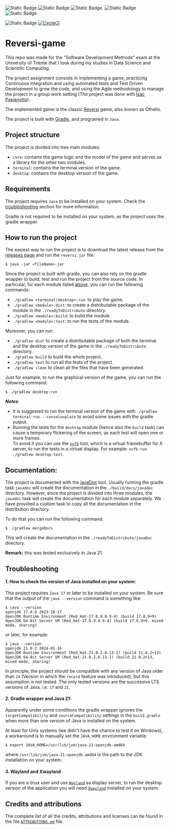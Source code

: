 
![Static Badge](https://img.shields.io/badge/Java-Java?logo=Oracle&logoColor=%23F80000&color=%23343434)
![Static Badge](https://img.shields.io/badge/OpenJDK-OpenJDK?logo=OpenJDK&logoColor=white&color=%23437291)
![Static Badge](https://img.shields.io/badge/gradle-gradle?logo=gradle&color=%2302303A)&nbsp;
![Static Badge](https://img.shields.io/badge/Apache%20Groovy-groovy?logo=Apache%20Groovy&logoColor=white&color=%234298B8)&nbsp;
![Static Badge](https://img.shields.io/badge/JUnit5-JUnit5?logo=JUnit5&logoColor=white&color=%2325A162)&nbsp;

![Static Badge](https://img.shields.io/badge/CircleCI%20stautus:-circleci?logo=circleci&color=%23343434)
[![CircleCI](https://dl.circleci.com/status-badge/img/circleci/Uefri8ookENmbrruKUV1N9/8JfxiuKMjSWcSFbqKyzDMp/tree/main.svg?style=svg&circle-token=710d38a05770bb7e6b2566c1e1fdf6216931c016)](https://dl.circleci.com/status-badge/redirect/circleci/Uefri8ookENmbrruKUV1N9/8JfxiuKMjSWcSFbqKyzDMp/tree/main)




# Reversi-game

This repo was made for the "Software Development Methods" exam at the University of Trieste that I took during my
studies in Data Science and Scientific Computing.

The project assignment consists in implementing a game, practicing Continuous integration and using automated tests and Test Driven
Development to grow the code, and using the Agile methodology to manage the project in a group work setting (The project was done with [Isac Pasianotto](https://github.com/IsacPasianotto/)).

The implemented game is the classic [Reversi](https://en.wikipedia.org/wiki/Reversi) game, also known as Othello.


The project is built with [Gradle](https://gradle.org/), and programed in `Java`.

## Project structure

The project is divided into tree main modules:

- `core`: contains the game logic and the model of the game and serves as a library for the other two modules.
- `terminal`: contains the terminal version of the game.
- `desktop`: contains the desktop version of the game.

## Requirements

The project requires `Java` to be installed on your system. Check the [troubleshooting](#troubleshooting) section for more information.

Gradle is not required to be installed on your system, as the project uses the gradle wrapper.


## How to run the project

The easiest way to run the project is to download the latest release from the [releases page](https://github.com/DavideRossi1/Reversi-game/releases/tag/v1.2) and run the `reversi.jar` file:

```
$ java -jar <fileName>.jar
```

Since the project is built with gradle, you can also rely on the gradle wrapper to build, test and run the project from the source code.  In particular, for each module listed [above](#project-structure), you can run the following commands:

- `./gradlew <terminal|desktop>:run`: to play the game.
- `./gradlew <module>:dist`: to create a distributable package of the module in the `./readyToDistribute` directory.
- `./gradlew <module>:build`: to build the module.
- `./gradlew <module>:test`: to run the tests of the module.

Moreover, you can run:

- `./gradlew dist` to create a distributable package of both the terminal and the desktop version of the game in the `./readyToDistribute` directory.
- `./gradlew build` to build the whole project.
- `./gradlew test` to run all the tests of the project.
- `./gradlew clean` to clean all the files that have been generated. 

Just for example, to run the graphical version of the game, you can run the following command:

```
$ ./gradlew desktop:run
```

***Notes***:

- It is suggested to run the terminal version of the game with `./gradlew terminal:run --console=plain` to avoid some issues with the gradle output.
- Running the tests for the `desktop` module (hence also the `build` task) can cause a temporary flickering of the screen, as each test will open one or more frames.\
    To avoid it you can use the [`xvfb`](https://linux.die.net/man/1/xvfb) tool, which is a virtual framebuffer for X server, to run the tests in a virtual display. For example: `xvfb-run ./gradlew desktop:test`.

## Documentation:

The project is documented with the [javaDoc](https://www.oracle.com/technical-resources/articles/java/javadoc-tool.html) tool. Usually running the gradle task `javadoc` will create the documentation in the `./build/docs/javadoc` directory.
However, since the project is divided into three modules, the `javadoc` task will create the documentation for each module separately. We have provided a custom task to copy all the documentation in the distribution directory.

To do that you can run the following command:

```
$ ./gradlew mergeDocs
```

This will create the documentation in the `./readyToDistribute/javaDoc` directory.

**Remark:** this was tested exclusively in Java 21.

## Troubleshooting

#### 1. How to check the version of Java installed on your system:

This project requires `Java 17` or later to be installed on your system. Be sure that the output of the `java --version` command is something like:

```
$ java --version
openjdk 17.0.9 2023-10-17
OpenJDK Runtime Environment (Red_Hat-17.0.9.0.9-4) (build 17.0.9+9)
OpenJDK 64-Bit Server VM (Red_Hat-17.0.9.0.9-4) (build 17.0.9+9, mixed mode, sharing)
```
or later, for example:
```
$ java --version
openjdk 21.0.2 2024-01-16
OpenJDK Runtime Environment (Red_Hat-21.0.2.0.13-1) (build 21.0.2+13)
OpenJDK 64-Bit Server VM (Red_Hat-21.0.2.0.13-1) (build 21.0.2+13, mixed mode, sharing)
```

In principle, the project should be compatible with any version of Java older than `14` (Version in which the `record` feature was introduced), but this assumption is not tested.
The only tested versions are the successive LTS versions of Java, i.e. `17` and `21`.

#### 2. Gradle wrapper and Java 21:

Apparently under some conditions the gradle wrapper ignores the `targetCompatibility` and `sourceCompatibility` settings in the `build.gradle` when more than one version of Java is installed on the system.

At least for Unix systems (we didn't have the chance to test it on Windows), a workaround is to manually set the `JAVA_HOME` environment variable:
```
$ export JAVA_HOME=/usr/lib/jvm/java-21-openjdk-amd64
```
where `/usr/lib/jvm/java-21-openjdk-amd64` is the path to the JDK installation on your system.

#### 3. Wayland and Xwayland

If you are a linux user and use [`Wayland`](https://wayland.freedesktop.org/) as display server, to run the desktop version of the application you will need [`Xwayland`](https://wayland.freedesktop.org/xserver.html) installed on your system.


## Credits and attributions

The complete list of all the credits, attributions and licenses can be found in the file [`ATTRIBUTIONS.md`](./ATTRIBUTIONS.md) file.
